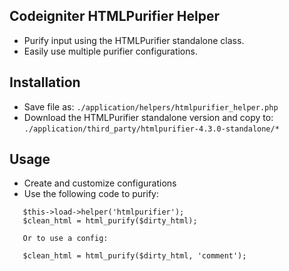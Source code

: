 Codeigniter HTMLPurifier Helper
-------------------------------
 - Purify input using the HTMLPurifier standalone class.
 - Easily use multiple purifier configurations.

Installation
------------
 - Save file as:
   ```./application/helpers/htmlpurifier_helper.php```
 - Download the HTMLPurifier standalone version and copy to:
   ```./application/third_party/htmlpurifier-4.3.0-standalone/*```

Usage
-----
 - Create and customize configurations
 - Use the following code to purify:
```   
   $this->load->helper('htmlpurifier');
   $clean_html = html_purify($dirty_html);
   
   Or to use a config:
   
   $clean_html = html_purify($dirty_html, 'comment');
```